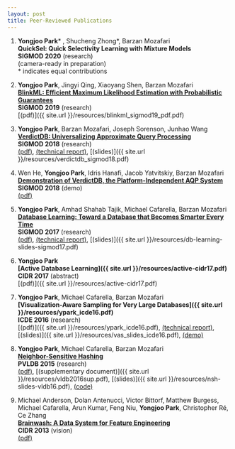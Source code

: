 ```yaml
---
layout: post
title: Peer-Reviewed Publications
---
```


1. **Yongjoo Park**\* , Shucheng Zhong\*, Barzan Mozafari    
   **QuickSel: Quick Selectivity Learning with Mixture Models**  
   **SIGMOD 2020** (research)  
   (camera-ready in preparation)  
   \* indicates equal contributions

1. **Yongjoo Park**, Jingyi Qing, Xiaoyang Shen, Barzan Mozafari  
   **[BlinkML: Efficient Maximum Likelihood Estimation with Probabilistic Guarantees](http://sigmod2019.org/)**  
   **SIGMOD 2019** (research)  
   [(pdf)]({{ site.url }}/resources/blinkml_sigmod19_pdf.pdf)

1. **Yongjoo Park**, Barzan Mozafari, Joseph Sorenson, Junhao Wang  
   **[VerdictDB: Universalizing Approximate Query Processing](https://dl.acm.org/citation.cfm?id=3196905)**  
   **SIGMOD 2018** (research)  
   [(pdf)](https://dl.acm.org/citation.cfm?id=3196905),
   [(technical report)](https://arxiv.org/abs/1804.00770),
   [(slides)]({{ site.url }}/resources/verdictdb_sigmod18.pdf)

1. Wen He, **Yongjoo Park**, Idris Hanafi, Jacob Yatvitskiy, Barzan Mozafari  
   **[Demonstration of VerdictDB, the Platform-Independent AQP System](https://dl.acm.org/citation.cfm?id=3193538)**  
   **SIGMOD 2018** (demo)  
   [(pdf)](https://dl.acm.org/citation.cfm?id=3193538)

1. **Yongjoo Park**, Amhad Shahab Tajik, Michael Cafarella, Barzan Mozafari  
   **[Database Learning: Toward a Database that Becomes Smarter Every Time](http://dl.acm.org/citation.cfm?doid=3035918.3064013)**  
   **SIGMOD 2017** (research)  
   [(pdf)](http://dl.acm.org/citation.cfm?doid=3035918.3064013),
   [(technical report)](https://arxiv.org/abs/1703.05468),
   [(slides)]({{ site.url }}/resources/db-learning-slides-sigmod17.pdf)

1. **Yongjoo Park**  
   **[Active Database Learning]({{ site.url }}/resources/active-cidr17.pdf)**  
   **CIDR 2017** (abstract)  
   [(pdf)]({{ site.url }}/resources/active-cidr17.pdf)

1. **Yongjoo Park**, Michael Cafarella, Barzan Mozafari  
   **[Visualization-Aware Sampling for Very Large Databases]({{ site.url }}/resources/ypark_icde16.pdf)**  
   **ICDE 2016** (research)  
   [(pdf)]({{ site.url }}/resources/ypark_icde16.pdf),
   [(technical report)](http://arxiv.org/abs/1510.03921),
   [(slides)]({{ site.url }}/resources/vas_slides_icde16.pdf),
   [(demo)](http://yongjoopark.com/vas/)

1. **Yongjoo Park**, Michael Cafarella, Barzan Mozafari  
   **[Neighbor-Sensitive Hashing](http://www.vldb.org/pvldb/vol9/p144-park.pdf)**  
   **PVLDB 2015** (research)  
   [(pdf)](http://www.vldb.org/pvldb/vol9/p144-park.pdf),
   [(supplementary document)]({{ site.url }}/resources/vldb2016sup.pdf),
   [(slides)]({{ site.url }}/resources/nsh-slides-vldb16.pdf),
   [(code)](https://github.com/pyongjoo/nsh)

1. Michael Anderson, Dolan Antenucci, Victor Bittorf, Matthew Burgess, Michael Cafarella,
   Arun Kumar, Feng Niu, **Yongjoo Park**, Christopher Ré, Ce Zhang  
   **[Brainwash: A Data System for Feature Engineering](http://web.eecs.umich.edu/~michjc/papers/mythical_man.pdf)**  
   **CIDR 2013** (vision)  
   [(pdf)](http://web.eecs.umich.edu/~michjc/papers/mythical_man.pdf)
